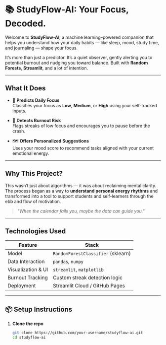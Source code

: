 # 📚 StudyFlow-AI: Your Focus, Decoded.

Welcome to **StudyFlow-AI**, a machine learning–powered companion that helps you understand how your daily habits — like sleep, mood, study time, and journaling — shape your focus.

It’s more than just a predictor. It’s a quiet observer, gently alerting you to potential burnout and nudging you toward balance. Built with **Random Forests**, **Streamlit**, and a lot of intention.

---

## What It Does

- 🧠 **Predicts Daily Focus**  
  Classifies your focus as **Low**, **Medium**, or **High** using your self-tracked inputs.

- 🚨 **Detects Burnout Risk**  
  Flags streaks of low focus and encourages you to pause before the crash.

- 🗺️ **Offers Personalized Suggestions**  
  Uses your mood score to recommend tasks aligned with your current emotional energy.

---

## Why This Project?

This wasn’t just about algorithms — it was about reclaiming mental clarity.  
The process began as a way to **understand personal energy rhythms** and transformed into a tool to support students and self-learners through the ebb and flow of motivation.

> _"When the calendar fails you, maybe the data can guide you."_

---

## Technologies Used

| Feature                     | Stack                         |
|----------------------------|-------------------------------|
| Model                      | `RandomForestClassifier` (sklearn) |
| Data Interaction           | `pandas`, `numpy`             |
| Visualization & UI         | `streamlit`, `matplotlib`     |
| Burnout Tracking           | Custom streak detection logic |
| Deployment   | Streamlit Cloud / GitHub Pages |

---

## 📦 Setup Instructions

1. **Clone the repo**
   ```bash
   git clone https://github.com/your-username/studyflow-ai.git
   cd studyflow-ai
